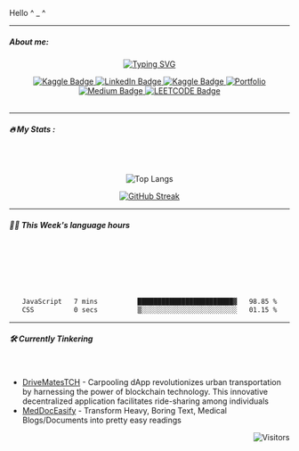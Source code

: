 Hello ^ \_ ^

---

##### About me:

<p align = "center" >
<a href="https://git.io/typing-svg"><img src="https://readme-typing-svg.demolab.com?font=Source+Code+Pro&size=18&duration=2000&pause=400&color=2859BC&background=0010FF00&multiline=true&width=550&height=110&lines=Brajendra+Suman;BTech+%40+Indian+Institute+of+Technology+Guwahati" alt="Typing SVG" /></a>

<!-- reserved  -->
<!-- <a href="https://git.io/typing-svg"><img src="https://readme-typing-svg.demolab.com?font=Source+Code+Pro&size=18&duration=2000&pause=400&color=2859BC&background=0010FF00&multiline=true&width=550&height=110&lines=Brajendra+Suman;BTech+%40+Indian+Institute+of+Technology+Guwahati+;Web Development+%7C+Machine Learning +%7C+ Data Science ;+++++" alt="Typing SVG" /></a> -->

</p>

<div id="badges" align="center">
    <a href="https://linktr.ee/sbrajen07">
    <img src="https://img.shields.io/badge/-linktree-20BEFF?style=for-the-badge&logo=linktree&logoColor=white&style=plastic" alt="Kaggle Badge"/>
  </a>

  <a href="https://www.linkedin.com/in/sbrajendra/">
    <img src="https://img.shields.io/badge/LinkedIn-blue?style=for-the-badge&logo=linkedin&logoColor=white&style=plastic" alt="LinkedIn Badge"/>
  </a>
  <a href="https://www.kaggle.com/sb0702">
    <img src="https://img.shields.io/badge/Kaggle-20BEFF?style=for-the-badge&logo=Kaggle&logoColor=white&style=plastic" alt="Kaggle Badge"/>
  </a>
    </a>
    <a href="https://master--sbrajen7.netlify.app/">
    <img src="https://img.shields.io/badge/Portfolio-%23000000.svg?style=for-the-badge&style=plastic&logo=netlify&logoColor=#00C7B7" alt="Portfolio"/>
  </a>
  <!-- <a href="https://www.hackerrank.com/Iqman_Singh">
    <img src="https://img.shields.io/badge/-Hackerrank-2EC866?style=for-the-badge&logo=HackerRank&logoColor=white" alt="Hackerrank Badge"/>
  </a>  -->
  <a href="https://medium.com/@smn.acm">
    <img src="https://img.shields.io/badge/Medium-12100E?style=for-the-badge&logo=medium&logoColor=white&style=plastic" alt="Medium Badge"/>
  </a>
  <!-- <a href="https://leetcode.com/sbjen/">
    <img src="https://img.shields.io/badge/-LeetCode-FFA116?style=for-the-badge&logo=LeetCode&logoColor=black" alt="LEETCODE Badge"/>
  </a> -->
  <a href="mailto:s.brajendra0707@gmail.com">
    <img src="https://img.shields.io/badge/Gmail-D14836?style=for-the-badge&logo=gmail&logoColor=white&style=plastic" alt="LEETCODE Badge"/>
  </a>

</div>
<br>
<!-- <div id="header" align="center">
  <img src="https://media.tenor.com/3bTxZ4HdrysAAAAC/pixels-neon.gif" width="580"/>
</div> -->

---

##### :fire: My Stats :

<div align = "center" style="text-align: center; border-radius:100px;" >

 </br>
</br>

</div>

<div align = "center" style="text-align: center; border-radius:100px;" >

![Top Langs](https://github-readme-stats-sigma-five.vercel.app/api/top-langs/?username=s-brajendra&layout=compact&hide=ejs&theme=dark&border=50px)

</div>

<div align = "center" style="text-align: center;" >

[![GitHub Streak](https://streak-stats.demolab.com/?user=s-brajendra&starting_year=2023&border_radius=50&theme=dark)](https://git.io/streak-stats)

</div>

---

<!-- <div align = "center" style="text-align: center;" >


 <img align = "centre" style = "border-radius:100px;" src="https://github-readme-activity-graph.vercel.app/graph?username=s-brajendra&theme=react-dark&bg_color=20232a&hide_border=true" border_radius = "100px" />
</div> -->

##### 🧑‍💻 This Week's language hours

<div align = "center" style="text-align: center;" >
  </br>
 </br>
  </br>
 
 </br>
  </br>
<!--START_SECTION:waka-->

```txt
JavaScript   7 mins          ████████████████████████▓   98.85 %
CSS          0 secs          ▒░░░░░░░░░░░░░░░░░░░░░░░░   01.15 %
```

<!--END_SECTION:waka-->

<!--

Python       9 hrs 34 mins   ██████████████████▓░░░░░░   74.95 %
Jupyter      1 hr 50 mins    ███▓░░░░░░░░░░░░░░░░░░░░░   14.45 %
JavaScript   33 mins         █░░░░░░░░░░░░░░░░░░░░░░░░   04.40 %
Assembly     23 mins         ▓░░░░░░░░░░░░░░░░░░░░░░░░   03.08 %
JSON         18 mins         ▓░░░░░░░░░░░░░░░░░░░░░░░░   02.36 %


-->

</div>

---

##### 🛠️ Currently Tinkering

<div align = "center" style="text-align: center;" >
  </br>

<!--START_SECTION:waka:SHOW_PROJECTS-->

<!--END_SECTION:waka:SHOW_PROJECTS-->

</div>

- [DriveMatesTCH][link_DriveMates] - Carpooling dApp revolutionizes urban transportation by harnessing the power of blockchain technology. This innovative decentralized application facilitates ride-sharing among individuals
- [MedDocEasify][link_MEdDoc] - Transform Heavy, Boring Text, Medical Blogs/Documents into pretty easy readings

<span align="right">

![Visitors](https://api.visitorbadge.io/api/visitors?path=https%3A%2F%2Fgithub.com%2Fs-brajendra%2Fs-brajendra&label=VISITOR&countColor=%23263759&style=flat-square)

</span>

[link_DriveMates]: https://github.com/s-brajendra/DriveMatesTCH
[link_MEdDoc]: https://github.com/s-brajendra/MedDocEasify
